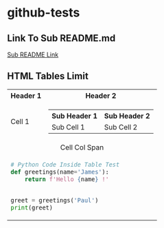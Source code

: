 # github-tests

## Link To Sub README.md

[Sub README Link](https://github.com/TenmaChinen/github-tests/blob/main/folder/README.md)



## HTML Tables Limit

<table>
<tr>
<th>Header 1</th>
<th>Header 2</th>
</tr>

<tr>
<td>Cell 1</td>
<td>

<table>
<tr>
<th>Sub Header 1</th>
<th>Sub Header 2</th>
</tr>

<tr>
<td>Sub Cell 1</td>
<td>Sub Cell 2</td>
</tr>

</table>

</td>
</tr>

<tr>
<td colspan=2 align='center'>Cell Col Span</td>
</tr>

<tr>
<td colspan=2>

```py
# Python Code Inside Table Test
def greetings(name='James'):
    return f'Hello {name} !'


greet = greetings('Paul')
print(greet)
```

</td>
</tr>

</table>